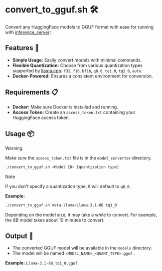 # convert_to_gguf.sh 🛠️

Convert any HuggingFace models to GGUF format with ease for running with [inference_server](../inference_server/)!

## **Features** 🚀
- **Simple Usage:** Easily convert models with minimal commands.
- **Flexible Quantization:** Choose from various quantization types supported by [llama.cpp](https://github.com/ggerganov/llama.cpp): `f32`, `f16`, `bf16`, `q8_0`, `tq1_0`, `tq2_0`, `auto`.
- **Docker-Powered:** Ensures a consistent environment for conversion.

## **Requirements** 📋
- **Docker:** Make sure Docker is installed and running.
- **Access Token:** Create an `access_token.txt` containing your HuggingFace access token.

## **Usage** 📦 
> [!WARNING]
> Make sure the `access_token.txt` file is in the `model_converter` directory.

```bash
./convert_to_gguf.sh <Model ID> [quantization type]
```
> [!NOTE]
> If you don't specify a quantization type, it will default to `q8_0`.

**Example:**
```bash
./convert_to_gguf.sh meta-llama/Llama-3.1-8B tq1_0
```
Depending on the model size, it may take a while to convert. For example, the 8B model takes about 10 minutes to convert.
## **Output** 📁
- The converted GGUF model will be available in the `models` directory.
- The model will be named `<MODEL_NAME>_<QUANT_TYPE>.gguf` .
  
 **Example:**
`Llama-3.1-8B_tq1_0.gguf`.